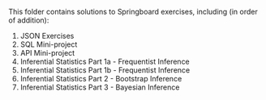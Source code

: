 This folder contains solutions to Springboard exercises, including (in order of addition):

1. JSON Exercises
2. SQL Mini-project
3. API Mini-project
4. Inferential Statistics Part 1a - Frequentist Inference
5. Inferential Statistics Part 1b - Frequentist Inference
6. Inferential Statistics Part 2 - Bootstrap Inference
7. Inferential Statistics Part 3 - Bayesian Inference
